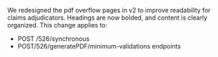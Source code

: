 We redesigned the pdf overflow pages in v2 to improve readability for claims adjudicators. Headings are now bolded, and content is clearly organized. This change applies to:
- POST /526/synchronous
- POST/526/generatePDF/minimum-validations endpoints
